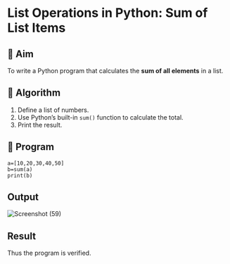 # List Operations in Python: Sum of List Items

## 🎯 Aim
To write a Python program that calculates the **sum of all elements** in a list.

## 🧠 Algorithm
1. Define a list of numbers.
2. Use Python’s built-in `sum()` function to calculate the total.
3. Print the result.

## 🧾 Program
```
a=[10,20,30,40,50]
b=sum(a)
print(b)
```
## Output
![Screenshot (59)](https://github.com/user-attachments/assets/83c47bfd-bcd1-44d3-98f2-845fdefd1604)

## Result
Thus the program is verified.
